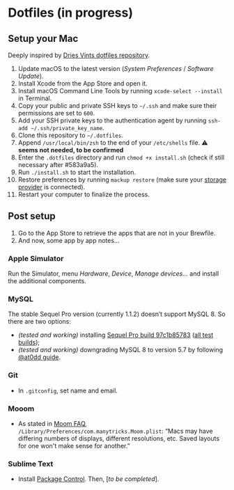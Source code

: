 # Dotfiles (in progress)

## Setup your Mac

Deeply inspired by [Dries Vints dotfiles repository](https://github.com/driesvints/dotfiles).

1. Update macOS to the latest version (_System Preferences_ / _Software Update_).
2. Install Xcode from the App Store and open it.
3. Install macOS Command Line Tools by running `xcode-select --install` in Terminal.
4. Copy your public and private SSH keys to `~/.ssh` and make sure their permissions are set to `600`.
5. Add your SSH private keys to the authentication agent by running `ssh-add ~/.ssh/private_key_name`.
6. Clone this repository to `~/.dotfiles`.
7. Append `/usr/local/bin/zsh` to the end of your `/etc/shells` file. ⚠️ **seems not needed, to be confirmed**
8. Enter the `.dotfiles` directory and run `chmod +x install.sh` (check if still necessary after #583a9a5).
9. Run `./install.sh` to start the installation.
10. Restore preferences by running `mackup restore` (make sure your [storage provider](https://github.com/lra/mackup/blob/master/doc/README.md#storage) is connected).
11. Restart your computer to finalize the process.

## Post setup

1. Go to the App Store to retrieve the apps that are not in your Brewfile.
2. And now, some app by app notes…

### Apple Simulator

Run the Simulator, menu _Hardware_, _Device_, _Manage devices…_ and install the additional components.

### MySQL

The stable Sequel Pro version (currently 1.1.2) doesn’t support MySQL 8. So there are two options:
- _(tested and working)_ installing [Sequel Pro build 97c1b85783](https://sequelpro.com/builds/Sequel-Pro-Build-97c1b85783.zip) ([all test builds](https://sequelpro.com/test-builds));
- _(tested and working)_ downgrading MySQL 8 to version 5.7 by following [@at0dd guide](https://medium.com/@at0dd/install-mysql-5-7-on-mac-os-mojave-cd07ec936034).

### Git

- In `.gitconfig`, set name and email.

### Mooom

- As stated in [Moom FAQ](https://manytricks.com/osticket/kb/faq.php?id=53), `/Library/Preferences/com.manytricks.Moom.plist`: “Macs may have differing numbers of displays, different resolutions, etc. Saved layouts for one won't make sense for another.”

### Sublime Text

- Install [Package Control](https://packagecontrol.io/installation). Then, [_to be completed_].

